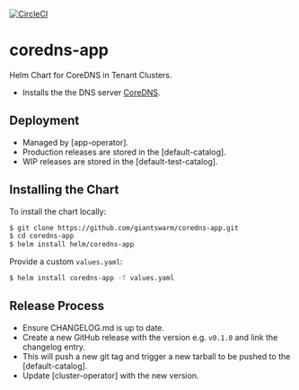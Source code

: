 [![CircleCI](https://circleci.com/gh/giantswarm/coredns-app.svg?style=shield)](https://circleci.com/gh/giantswarm/coredns-app)

# coredns-app
Helm Chart for CoreDNS in Tenant Clusters.

* Installs the the DNS server [CoreDNS](https://github.com/coredns/coredns).

## Deployment 

* Managed by [app-operator].
* Production releases are stored in the [default-catalog].
* WIP releases are stored in the [default-test-catalog].

## Installing the Chart

To install the chart locally:

```bash
$ git clone https://github.com/giantswarm/coredns-app.git
$ cd coredns-app
$ helm install helm/coredns-app
```

Provide a custom `values.yaml`:

```bash
$ helm install coredns-app -f values.yaml
```

## Release Process

* Ensure CHANGELOG.md is up to date.
* Create a new GitHub release with the version e.g. `v0.1.0` and link the
changelog entry.
* This will push a new git tag and trigger a new tarball to be pushed to the
[default-catalog].  
* Update [cluster-operator] with the new version.